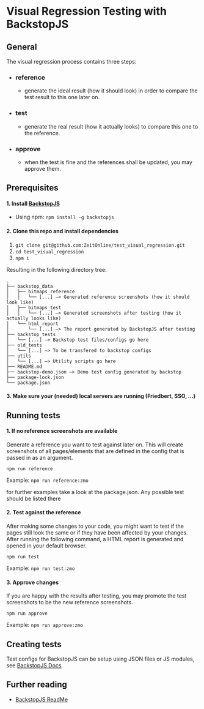 # Visual Regression Testing with BackstopJS

## General
The visual regression process contains three steps:
- ### reference
  - generate the ideal result (how it should look) in order to compare the test result to this one later on.
- ### test
  - generate the real result (how it actually looks) to compare this one to the reference.
- ### approve
  - when the test is fine and the references shall be updated, you may approve them.

## Prerequisites

#### 1. Install [BackstopJS](https://github.com/garris/BackstopJS)

- Using npm: `npm install -g backstopjs`

#### 2. Clone this repo and install dependencies

1. `git clone git@github.com:ZeitOnline/test_visual_regression.git`
2. `cd test_visual_regression`
3. `npm i`

Resulting in the following directory tree:

```
.
├── backstop_data
│   ├── bitmaps_reference
│   │   └── [...] —> Generated reference screenshots (how it should look like)
│   ├── bitmaps_test
│   │   └── [...] —> Generated screenshots after testing (how it actually looks like)
│   └── html_report
│       └── [...] —> The report generated by BackstopJS after testing
├── backstop_tests
│   └── [...] —> Backstop test files/configs go here
├── old_tests
│   └── [...] —> To be transfered to backstop configs
├── utils
│   └── [...] —> Utility scripts go here
├── README.md
├── backstop-demo.json —> Demo test config generated by backstop
├── package-lock.json
└── package.json
```

#### 3. Make sure your (needed) local servers are running (Friedbert, SSO, ...)

## Running tests


#### 1. If no reference screenshots are available

Generate a reference you want to test against later on. This will create screenshots of all pages/elements that are defined in the config that is passed in as an argument.

`npm run reference`

Example: `npm run reference:zmo`

for further examples take a look at the package.json. Any possible test should be listed there

#### 2. Test against the reference

After making some changes to your code, you might want to test if the pages still look the same or if they have been affected by your changes. After running the following command, a HTML report is generated and opened in your default browser.

`npm run test`

Example: `npm run test:zmo`

#### 3. Approve changes

If you are happy with the results after testing, you may promote the test screenshots to be the new reference screenshots.

`npm run approve`

Example: `npm run approve:zmo`

## Creating tests

Test configs for BackstopJS can be setup using JSON files or JS modules, see [BackstopJS Docs](https://github.com/garris/BackstopJS).

## Further reading
- [BackstopJS ReadMe](https://github.com/garris/BackstopJS)
